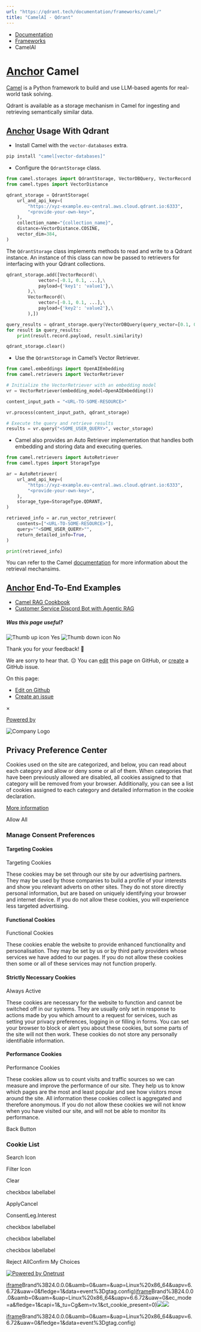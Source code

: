 ```yaml
---
url: "https://qdrant.tech/documentation/frameworks/camel/"
title: "CamelAI - Qdrant"
---
```


- [Documentation](https://qdrant.tech/documentation/)
- [Frameworks](https://qdrant.tech/documentation/frameworks/)
- CamelAI

# [Anchor](https://qdrant.tech/documentation/frameworks/camel/\#camel) Camel

[Camel](https://www.camel-ai.org/) is a Python framework to build and use LLM-based agents for real-world task solving.

Qdrant is available as a storage mechanism in Camel for ingesting and retrieving semantically similar data.

## [Anchor](https://qdrant.tech/documentation/frameworks/camel/\#usage-with-qdrant) Usage With Qdrant

- Install Camel with the `vector-databases` extra.

```bash
pip install "camel[vector-databases]"

```

- Configure the `QdrantStorage` class.

```python
from camel.storages import QdrantStorage, VectorDBQuery, VectorRecord
from camel.types import VectorDistance

qdrant_storage = QdrantStorage(
    url_and_api_key=(
        "https://xyz-example.eu-central.aws.cloud.qdrant.io:6333",
        "<provide-your-own-key>",
    ),
    collection_name="{collection_name}",
    distance=VectorDistance.COSINE,
    vector_dim=384,
)

```

The `QdrantStorage` class implements methods to read and write to a Qdrant instance. An instance of this class can now be passed to retrievers for interfacing with your Qdrant collections.

```python
qdrant_storage.add([VectorRecord(\
            vector=[-0.1, 0.1, ...],\
            payload={'key1': 'value1'},\
        ),\
        VectorRecord(\
            vector=[-0.1, 0.1, ...],\
            payload={'key2': 'value2'},\
        ),])

query_results = qdrant_storage.query(VectorDBQuery(query_vector=[0.1, 0.2, ...], top_k=10))
for result in query_results:
    print(result.record.payload, result.similarity)

qdrant_storage.clear()

```

- Use the `QdrantStorage` in Camel’s Vector Retriever.

```python
from camel.embeddings import OpenAIEmbedding
from camel.retrievers import VectorRetriever

# Initialize the VectorRetriever with an embedding model
vr = VectorRetriever(embedding_model=OpenAIEmbedding())

content_input_path = "<URL-TO-SOME-RESOURCE>"

vr.process(content_input_path, qdrant_storage)

# Execute the query and retrieve results
results = vr.query("<SOME_USER_QUERY>", vector_storage)

```

- Camel also provides an Auto Retriever implementation that handles both embedding and storing data and executing queries.

```python
from camel.retrievers import AutoRetriever
from camel.types import StorageType

ar = AutoRetriever(
    url_and_api_key=(
        "https://xyz-example.eu-central.aws.cloud.qdrant.io:6333",
        "<provide-your-own-key>",
    ),
    storage_type=StorageType.QDRANT,
)

retrieved_info = ar.run_vector_retriever(
    contents=["<URL-TO-SOME-RESOURCE>"],
    query=""<SOME_USER_QUERY>"",
    return_detailed_info=True,
)

print(retrieved_info)

```

You can refer to the Camel [documentation](https://docs.camel-ai.org/) for more information about the retrieval mechansims.

## [Anchor](https://qdrant.tech/documentation/frameworks/camel/\#end-to-end-examples) End-To-End Examples

- [Camel RAG Cookbook](https://docs.camel-ai.org/cookbooks/agents_with_rag.html)
- [Customer Service Discord Bot with Agentic RAG](https://docs.camel-ai.org/cookbooks/customer_service_Discord_bot_with_agentic_RAG.html)

##### Was this page useful?

![Thumb up icon](https://qdrant.tech/icons/outline/thumb-up.svg)
Yes
![Thumb down icon](https://qdrant.tech/icons/outline/thumb-down.svg)
No

Thank you for your feedback! 🙏

We are sorry to hear that. 😔 You can [edit](https://qdrant.tech/github.com/qdrant/landing_page/tree/master/qdrant-landing/content/documentation/frameworks/camel.md) this page on GitHub, or [create](https://github.com/qdrant/landing_page/issues/new/choose) a GitHub issue.

On this page:

- [Edit on Github](https://github.com/qdrant/landing_page/tree/master/qdrant-landing/content/documentation/frameworks/camel.md)
- [Create an issue](https://github.com/qdrant/landing_page/issues/new/choose)

×

[Powered by](https://qdrant.tech/)

![Company Logo](https://cdn.cookielaw.org/logos/static/ot_company_logo.png)

## Privacy Preference Center

Cookies used on the site are categorized, and below, you can read about each category and allow or deny some or all of them. When categories that have been previously allowed are disabled, all cookies assigned to that category will be removed from your browser.
Additionally, you can see a list of cookies assigned to each category and detailed information in the cookie declaration.


[More information](https://qdrant.tech/legal/privacy-policy/#cookies-and-web-beacons)

Allow All

### Manage Consent Preferences

#### Targeting Cookies

Targeting Cookies

These cookies may be set through our site by our advertising partners. They may be used by those companies to build a profile of your interests and show you relevant adverts on other sites. They do not store directly personal information, but are based on uniquely identifying your browser and internet device. If you do not allow these cookies, you will experience less targeted advertising.

#### Functional Cookies

Functional Cookies

These cookies enable the website to provide enhanced functionality and personalisation. They may be set by us or by third party providers whose services we have added to our pages. If you do not allow these cookies then some or all of these services may not function properly.

#### Strictly Necessary Cookies

Always Active

These cookies are necessary for the website to function and cannot be switched off in our systems. They are usually only set in response to actions made by you which amount to a request for services, such as setting your privacy preferences, logging in or filling in forms. You can set your browser to block or alert you about these cookies, but some parts of the site will not then work. These cookies do not store any personally identifiable information.

#### Performance Cookies

Performance Cookies

These cookies allow us to count visits and traffic sources so we can measure and improve the performance of our site. They help us to know which pages are the most and least popular and see how visitors move around the site. All information these cookies collect is aggregated and therefore anonymous. If you do not allow these cookies we will not know when you have visited our site, and will not be able to monitor its performance.

Back Button

### Cookie List

Search Icon

Filter Icon

Clear

checkbox labellabel

ApplyCancel

ConsentLeg.Interest

checkbox labellabel

checkbox labellabel

checkbox labellabel

Reject AllConfirm My Choices

[![Powered by Onetrust](https://cdn.cookielaw.org/logos/static/powered_by_logo.svg)](https://www.onetrust.com/products/cookie-consent/)

[iframe](https://td.doubleclick.net/td/rul/10862264272?random=1748574542330&cv=11&fst=1748574542330&fmt=3&bg=ffffff&guid=ON&async=1&gtm=45be55s2v9117590405z8898302740za200zb898302740&gcd=13l3l3l3l1l1&dma=0&tag_exp=101509157~103116026~103130498~103130500~103200004~103233427~103252644~103252646~103351869~103351871~104481633~104481635~104559073~104559075~104612245~104612247&ptag_exp=101509157~103116026~103130498~103130500~103200004~103233427~103252644~103252646~103351866~103351868~104481633~104481635~104559073~104559075~104573694&u_w=1280&u_h=1024&url=https%3A%2F%2Fqdrant.tech%2Fdocumentation%2Fframeworks%2Fcamel%2F&hn=www.googleadservices.com&frm=0&tiba=CamelAI%20-%20Qdrant&npa=0&pscdl=noapi&auid=2065559082.1748574542&uaa=x86&uab=64&uafvl=Google%2520Chrome%3B137.0.7151.55%7CChromium%3B137.0.7151.55%7CNot%252FA)Brand%3B24.0.0.0&uamb=0&uam=&uap=Linux%20x86_64&uapv=6.6.72&uaw=0&fledge=1&data=event%3Dgtag.config)[iframe](https://td.doubleclick.net/td/rul/10862264272?random=1748574542298&cv=11&fst=1748574542298&fmt=3&bg=ffffff&guid=ON&async=1&gcl_ctr=1&gtm=45be55s2v9117590405z8898302740za200zb898302740&gcd=13l3l3l3l1l1&dma=0&tag_exp=101509157~103116026~103130498~103130500~103200004~103233427~103252644~103252646~103351869~103351871~104481633~104481635~104559073~104559075~104612245~104612247~103308614&ptag_exp=101509157~103116026~103130498~103130500~103200004~103233427~103252644~103252646~103351866~103351868~104481633~104481635~104559073~104559075~104573694&u_w=1280&u_h=1024&url=https%3A%2F%2Fqdrant.tech%2Fdocumentation%2Fframeworks%2Fcamel%2F&label=_FJrCMev-7EDEND_w7so&hn=www.googleadservices.com&frm=0&tiba=CamelAI%20-%20Qdrant&value=0&bttype=purchase&npa=0&pscdl=noapi&auid=2065559082.1748574542&uaa=x86&uab=64&uafvl=Google%2520Chrome%3B137.0.7151.55%7CChromium%3B137.0.7151.55%7CNot%252FA)Brand%3B24.0.0.0&uamb=0&uam=&uap=Linux%20x86_64&uapv=6.6.72&uaw=0&ec_mode=a&fledge=1&capi=1&_tu=Cg&em=tv.1&ct_cookie_present=0)![](https://t.co/1/i/adsct?bci=4&dv=America%2FAdak%26en-US%2Cen%26Google%20Inc.%26Linux%20x86_64%26255%261280%261024%264%2624%261280%261024%260%26na&eci=3&event=%7B%7D&event_id=c93f0cb1-e969-4328-9297-2722a20dba17&integration=advertiser&p_id=Twitter&p_user_id=0&pl_id=6ccaf909-18cc-4700-acb2-4a0913856546&tw_document_href=https%3A%2F%2Fqdrant.tech%2Fdocumentation%2Fframeworks%2Fcamel%2F&tw_iframe_status=0&txn_id=o81g6&type=javascript&version=2.3.33)![](https://analytics.twitter.com/1/i/adsct?bci=4&dv=America%2FAdak%26en-US%2Cen%26Google%20Inc.%26Linux%20x86_64%26255%261280%261024%264%2624%261280%261024%260%26na&eci=3&event=%7B%7D&event_id=c93f0cb1-e969-4328-9297-2722a20dba17&integration=advertiser&p_id=Twitter&p_user_id=0&pl_id=6ccaf909-18cc-4700-acb2-4a0913856546&tw_document_href=https%3A%2F%2Fqdrant.tech%2Fdocumentation%2Fframeworks%2Fcamel%2F&tw_iframe_status=0&txn_id=o81g6&type=javascript&version=2.3.33)

[iframe](https://td.doubleclick.net/td/rul/10862264272?random=1748574543477&cv=11&fst=1748574543477&fmt=3&bg=ffffff&guid=ON&async=1&gtm=45be55s2v9117590405za200zb898302740&gcd=13l3l3l3l1l1&dma=0&tag_exp=101509157~103116026~103130498~103130500~103200004~103233427~103252644~103252646~103351869~103351871~104481633~104481635~104559073~104559075~104612245~104612247&ptag_exp=101509157~103116026~103130498~103130500~103200004~103233427~103252644~103252646~103351866~103351868~104481633~104481635~104559073~104559075~104573694&u_w=1280&u_h=1024&url=https%3A%2F%2Fqdrant.tech%2Fdocumentation%2Fframeworks%2Fcamel%2F&hn=www.googleadservices.com&frm=0&tiba=CamelAI%20-%20Qdrant&did=dZTQ1Zm&gdid=dZTQ1Zm&npa=0&pscdl=noapi&auid=2065559082.1748574542&uaa=x86&uab=64&uafvl=Google%2520Chrome%3B137.0.7151.55%7CChromium%3B137.0.7151.55%7CNot%252FA)Brand%3B24.0.0.0&uamb=0&uam=&uap=Linux%20x86_64&uapv=6.6.72&uaw=0&fledge=1&data=event%3Dgtag.config)